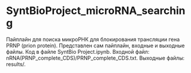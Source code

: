 # SyntBioProject_microRNA_searching
Пайплайн для поиска микроРНК для блокирования трансляции гена PRNP (prion protein). Представлен сам пайплайн, входные и выходные файлы.
Код в файле SyntBio Project.ipynb.
Входной файл: nRNA(PRNP_complete_CDS)/PRNP_complete_CDS.txt.
Выходные файлы: results/.
